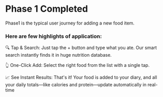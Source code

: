 # Phase 1 Completed
Phase1 is the typical user journey for adding a new food item.

### Here are few highlights of application:
🔍 Tap & Search: Just tap the + button and type what you ate. Our smart search instantly finds it in huge nutrition database.

👆 One-Click Add: Select the right food from the list with a single tap.

📈 See Instant Results: That's it! Your food is added to your diary, and all your daily totals—like calories and protein—update automatically in real-time
